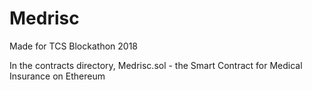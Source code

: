 # Medrisc
Made for TCS Blockathon 2018

In the contracts directory, Medrisc.sol - the Smart Contract for Medical Insurance on Ethereum
